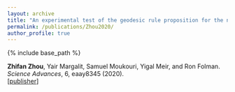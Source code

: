 ```yaml
---
layout: archive
title: "An experimental test of the geodesic rule proposition for the non-cyclic geometric phase"
permalink: /publications/Zhou2020/
author_profile: true
---
```


{% include base_path %}

**Zhifan Zhou**, Yair Margalit, Samuel Moukouri, Yigal Meir, and Ron Folman.                                          
<i> Science Advances</i>, 6, eaay8345 (2020).     
[[publisher](https://www.science.org/doi/10.1126/sciadv.aay8345)]
